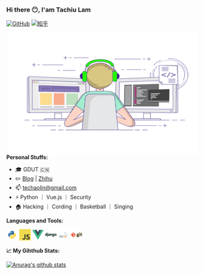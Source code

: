 ### Hi there 😶, I'am Tachiu Lam

[![GitHub](https://img.shields.io/badge/dynamic/json?logo=github&label=GitHub&labelColor=495867&color=95B8D1&query=%24.data.totalSubs&url=https%3A%2F%2Fapi.spencerwoo.com%2Fsubstats%2F%3Fsource%3Dgithub%26queryKey%3Dtachiulam&style=?style=flat-square)](https://github.com/tachiulam)
[![知乎](https://img.shields.io/badge/dynamic/json?logo=zhihu&label=知乎&labelColor=495867&color=95B8D1&query=%24.data.totalSubs&url=https%3A%2F%2Fapi.spencerwoo.com%2Fsubstats%2F%3Fsource%3Dzhihu%26queryKey%3Dtachiulam&style=?style=flat-square)](https://zhihu.com/people/tachiulam)

<img align="right" alt="GIF" src="https://raw.githubusercontent.com/TachiuLam/tachiulam/dev/static/img/coding-freak.gif?raw=true" width="500" height="320" />

**Personal Stuffs:**
- 🎓 GDUT 🇨🇳
- ✏️ [Blog](https://tclam.cn) | [Zhihu](https://www.zhihu.com/people/tachiulam)
- 📫 techaolin@gmail.com
- ⚡ Python ｜ Vue.js ｜ Security 
- 🏠 Hacking ｜ Cording ｜ Basketball ｜ Singing

**Languages and Tools:**  

<code><img height="30" src="https://raw.githubusercontent.com/github/explore/80688e429a7d4ef2fca1e82350fe8e3517d3494d/topics/python/python.png"></code>
<code><img height="30" src="https://raw.githubusercontent.com/github/explore/80688e429a7d4ef2fca1e82350fe8e3517d3494d/topics/javascript/javascript.png"></code>
<code><img height="30" src="https://raw.githubusercontent.com/github/explore/80688e429a7d4ef2fca1e82350fe8e3517d3494d/topics/vue/vue.png"></code>
<code><img height="30" src="https://raw.githubusercontent.com/github/explore/80688e429a7d4ef2fca1e82350fe8e3517d3494d/topics/django/django.png"></code>
<code><img height="30" src="https://raw.githubusercontent.com/github/explore/80688e429a7d4ef2fca1e82350fe8e3517d3494d/topics/mysql/mysql.png"></code>
<code><img height="30" src="https://raw.githubusercontent.com/github/explore/80688e429a7d4ef2fca1e82350fe8e3517d3494d/topics/git/git.png"></code>


**📈 My Gihthub Stats:**

[![Anurag's github stats](https://github-readme-stats.vercel.app/api?username=tachiulam&show_icons=true&theme=tokyonight)](https://github.com/anuraghazra/github-readme-stats)
